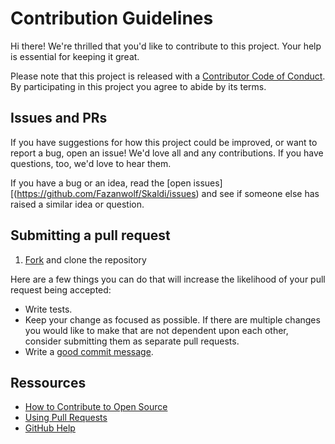 # Contribution Guidelines

Hi there! We're thrilled that you'd like to contribute to this project. Your help is essential for keeping it great.

Please note that this project is released with a [Contributor Code of Conduct](CODE_OF_CONDUCT.md). By participating in this project you agree to abide by its terms.

## Issues and PRs

If you have suggestions for how this project could be improved, or want to report a bug, open an issue! We'd love all and any contributions. If you have questions, too, we'd love to hear them.

If you have a bug or an idea, read the [open issues][(https://github.com/Fazanwolf/Skaldi/issues) and see if someone else has raised a similar idea or question.

## Submitting a pull request

1. [Fork](https://github.com/Fazanwolf/Skaldi/fork) and clone the repository

Here are a few things you can do that will increase the likelihood of your pull request being accepted:

- Write tests.
- Keep your change as focused as possible. If there are multiple changes you would like to make that are not dependent upon each other, consider submitting them as separate pull requests.
- Write a [good commit message](https://gist.github.com/luismts/495d982e8c5b1a0ced4a57cf3d93cf60).

## Ressources

- [How to Contribute to Open Source](https://opensource.guide/how-to-contribute/)
- [Using Pull Requests](https://help.github.com/articles/about-pull-requests/)
- [GitHub Help](https://help.github.com)